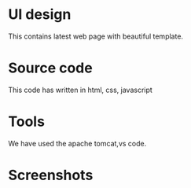 # UI design
This contains latest web page with beautiful template.

# Source code
This code has written in html, css, javascript

# Tools
We have used the apache tomcat,vs code.

# Screenshots